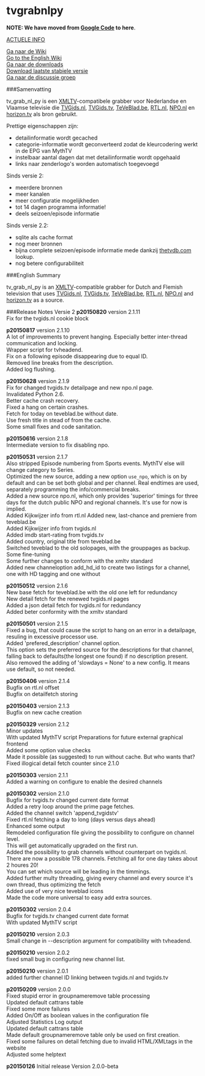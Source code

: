 # tvgrabnlpy
**NOTE: We have moved from [Google Code](https://code.google.com/p/tvgrabnlpy/) to here**.

[ACTUELE INFO](https://github.com/tvgrabbers/tvgrabnlpy/wiki/actueel)

[Ga naar de Wiki](https://github.com/tvgrabbers/tvgrabnlpy/wiki)  
[Go to the English Wiki](https://github.com/tvgrabbers/tvgrabnlpy/wiki/English)  
[Ga naar de downloads](https://github.com/tvgrabbers/tvgrabnlpy/releases)  
[Download laatste stabiele versie](https://github.com/tvgrabbers/tvgrabnlpy/releases/latest)  
[Ga naar de discussie groep](https://groups.google.com/forum/#!forum/tvgrabnlpy)  

###Samenvatting

tv_grab_nl_py is een [XMLTV](http://xmltv.org)-compatibele grabber voor Nederlandse en Vlaamse televisie die [TVGids.nl](http://www.tvgids.nl), [TVGids.tv](http://www.tvgids.tv), [TeVeBlad.be](http://www.teveblad.be), [RTL.nl](http://www.rtl.nl), [NPO.nl](http://www.npo.nl) en [horizon.tv](http://www.horizon.tv) als bron gebruikt.

Prettige eigenschappen zijn:
  * detailinformatie wordt gecached
  * categorie-informatie wordt geconverteerd zodat de kleurcodering werkt in de EPG van MythTV
  * instelbaar aantal dagen dat met detailinformatie wordt opgehaald
  * links naar zenderlogo's worden automatisch toegevoegd

Sinds versie 2:
  * meerdere bronnen
  * meer kanalen
  * meer configuratie mogelijkheden
  * tot 14 dagen programma informatie!
  * deels seizoen/episode informatie

Sinds versie 2.2:
  * sqlite als cache format
  * nog meer bronnen
  * bijna complete seizoen/episode informatie mede dankzij [thetvdb.com](http://www.thetvdb.com) lookup.
  * nog betere configurabiliteit

###English Summary

tv_grab_nl_py is an [XMLTV](http://xmltv.org)-compatible grabber for Dutch and Flemish television that uses [TVGids.nl](http://www.tvgids.nl), [TVGids.tv](http://www.tvgids.tv), [TeVeBlad.be](http://www.teveblad.be), [RTL.nl](http://www.rtl.nl), [NPO.nl](http://www.npo.nl) and [horizon.tv](http://www.horizon.tv) as a source.

###Release Notes Versie 2
**p20150820**   version 2.1.11  
Fix for the tvgids.nl cookie block  

**p20150817**   version 2.1.10  
A lot of improvements to prevent hanging. Especially better inter-thread communication and locking.  
Wrapper script for tvheadend.  
Fix on a following episode disappearing due to equal ID.  
Removed line breaks from the description.  
Added log flushing.  

**p20150628**   version 2.1.9  
Fix for changed tvgids.tv detailpage and new npo.nl page.  
Invalidated Python 2.6.  
Better cache crash recovery.  
Fixed a hang on certain crashes.  
Fetch for today on teveblad.be without date.  
Use fresh title in stead of from the cache.  
Some small fixes and code sanitation.  

**p20150616**   version 2.1.8  
Intermediate version to fix disabling npo.

**p20150531**   version 2.1.7  
Also stripped Episode numbering from Sports events. MythTV else will change category to Series.  
Optimized the new source, adding a new option `use_npo`, which is on by default and can be set both global and per channel. Real endtimes are used, separately programming the info/commercial breaks.  
Added a new source npo.nl, which only provides 'superior' timings for three days for the dutch public NPO and regional channels. It's use for now is implied.  
Added Kijkwijzer info from rtl.nl
Added new, last-chance and premiere from teveblad.be  
Added Kijkwijzer info from tvgids.nl  
Added imdb start-rating from tvgids.tv  
Added country, original title from teveblad.be  
Switched teveblad to the old solopages, with the grouppages as backup.  
Some fine-tuning  
Some further changes to conform with the xmltv standard  
Added new channeloption add_hd_id to create two listings for a channel, one with HD tagging and one without  

**p20150512**   version 2.1.6  
New base fetch for teveblad.be with the old one left for redundancy  
New detail fetch for the renewed tvgids.nl pages  
Added a json detail fetch for tvgids.nl for redundancy  
Added beter conformity with the xmltv standard  

**p20150501**   version 2.1.5  
Fixed a bug, that could cause the script to hang on an error in a detailpage, resuling in excessive processor use.  
Added 'prefered_description' channel option.  
This option sets the preferred source for the descriptions for that channel, falling back to defaults(the longest one found) if no description present.  
Also removed the adding of 'slowdays = None' to a new config. It means use default, so not needed.

**p20150406**   version 2.1.4  
Bugfix on rtl.nl offset  
Bugfix on detailfetch storing

**p20150403**   version 2.1.3  
Bugfix on new cache creation

**p20150329**   version 2.1.2  
Minor updates  
With updated MythTV script
Preparations for future external graphical frontend  
Added some option value checks  
Made it possible (as suggested) to run without cache. But who wants that?  
Fixed illogical detail fetch counter since 2.1.0  

**p20150303**   version 2.1.1  
Added a warning on configure to enable the desired channels

**p20150302**   version 2.1.0  
Bugfix for tvgids.tv changed current date format  
Added a retry loop around the prime page fetches.  
Added the channel switch 'append_tvgidstv'  
Fixed rtl.nl fetching a day to long (days versus days ahead)  
Enhanced some output  
Remodeled  configuration file giving the possibility to configure on channel level.  
This will get automatically upgraded on the first run.  
Added the possibility to grab channels without counterpart on tvgids.nl.  
There are now a possible 178 channels. Fetching all for one day takes about 2 houres 20!  
You can set which source will be leading in the timmings.  
Added further multy threading, giving every channel and every source it's own thread, thus optimizing the fetch  
Added use of very nice teveblad icons  
Made the code more universal to easy add extra sources.

**p20150302**   version 2.0.4  
Bugfix for tvgids.tv changed current date format  
With updated MythTV script

**p20150210**   version 2.0.3  
Small change in --description argument for compatibility with tvheadend.

**p20150210**   version 2.0.2  
fixed small bug in configuring new channel list.

**p20150210**   version 2.0.1  
added further channel ID linking between tvgids.nl and tvgids.tv

**p20150209**   version 2.0.0  
Fixed stupid error in groupnameremove table processing  
Updated default cattrans table  
Fixed some more failures  
Added On/Off as boolean values in the configuration file  
Adjusted Statistics Log output  
Updated default cattrans table  
Made default groupnameremove table only be used on first creation.  
Fixed some failures on detail fetching due to invalid HTML/XMLtags in the website  
Adjusted some helptext  

**p20150126**   Initial release Version 2.0.0-beta
